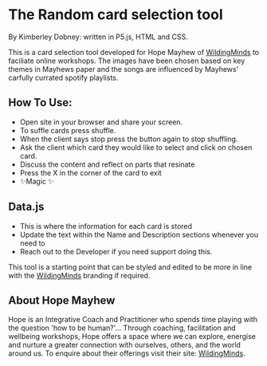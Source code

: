 # The Random card selection tool
By Kimberley Dobney: written in P5.js, HTML and CSS. 


This is a card selection tool developed for Hope Mayhew of [WildingMinds](https://www.wildingminds.co.uk/) to faciliate online workshops. The images have been chosen based on key themes in Mayhews paper and the songs are influenced by Mayhews' carfully currated spotify playlists. 
## How To Use: 
- Open site in your browser and share your screen.
- To suffle cards press shuffle.
- When the client says stop press the button again to stop shuffling. 
- Ask the client which card they would like to select and click on chosen card. 
- Discuss the content and reflect on parts that resinate
- Press the X in the corner of the card to exit
- ✨Magic ✨

## Data.js

- This is where the information for each card is stored 
- Update the text within the Name and Description sections whenever you need to  
- Reach out to the Developer if you need support doing this.

This tool is a starting point that can be styled and edited to be more in line with the [WildingMinds](https://www.wildingminds.co.uk/) branding if required. 



## About Hope Mayhew

Hope is an Integrative Coach and Practitioner who spends time playing with the question 'how to be human?'...
Through coaching, facilitation and wellbeing workshops, Hope offers a space where we can explore, energise and nurture a greater connection with ourselves, others, and the world around us. To enquire about their offerings visit their site: [WildingMinds](https://www.wildingminds.co.uk/).

